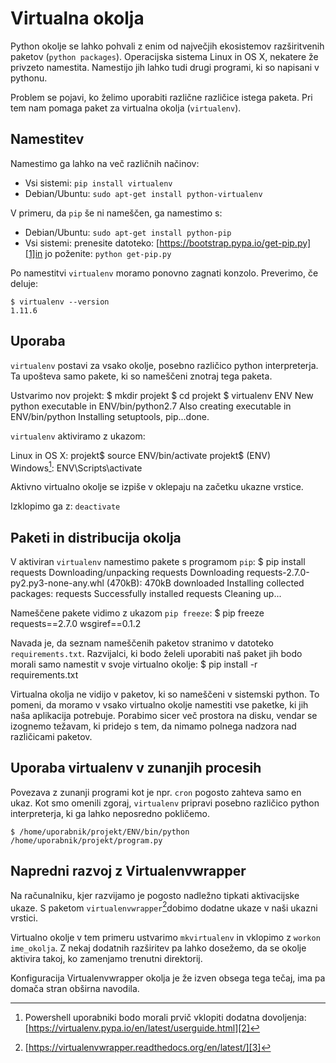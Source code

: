 
# Virtualna okolja
Python okolje se lahko pohvali z enim od največjih ekosistemov razširitvenih paketov (`python packages`). Operacijska sistema Linux in OS X, nekatere že privzeto namestita. Namestijo jih lahko tudi drugi programi, ki so napisani v pythonu.

Problem se pojavi, ko želimo uporabiti različne različice istega paketa. Pri tem nam pomaga paket za virtualna okolja (`virtualenv`).

## Namestitev

Namestimo ga lahko na več različnih načinov:
* Vsi sistemi: `pip install virtualenv`
* Debian/Ubuntu: `sudo apt-get install python-virtualenv`

V primeru, da `pip` še ni nameščen, ga namestimo s:
 * Debian/Ubuntu: `sudo apt-get install python-pip`
* Vsi sistemi: prenesite datoteko: [https://bootstrap.pypa.io/get-pip.py][1]in jo poženite: `python get-pip.py`

Po namestitvi `virtualenv` moramo ponovno zagnati konzolo. Preverimo, če deluje:

	$ virtualenv --version
	1.11.6

## Uporaba

`virtualenv` postavi za vsako okolje, posebno različico python interpreterja. Ta upošteva samo pakete, ki so nameščeni znotraj tega paketa.

Ustvarimo nov projekt:
	$ mkdir projekt
	$ cd projekt
	$ virtualenv ENV
	New python executable in ENV/bin/python2.7
	Also creating executable in ENV/bin/python
	Installing setuptools, pip...done.

`virtualenv` aktiviramo z ukazom:

Linux in OS X:
	projekt$  source ENV/bin/activate
	projekt$ (ENV)    
Windows[^1]:
	ENV\Scripts\activate

Aktivno virtualno okolje se izpiše v oklepaju na začetku ukazne vrstice.

Izklopimo ga z: `deactivate`

## Paketi in distribucija okolja

V aktiviran `virtualenv` namestimo pakete s programom `pip`:
	$ pip install requests
	Downloading/unpacking requests
	  Downloading requests-2.7.0-py2.py3-none-any.whl (470kB): 470kB downloaded
	Installing collected packages: requests
	Successfully installed requests
	Cleaning up...
 

Nameščene pakete vidimo z ukazom `pip freeze`:
	$ pip freeze
	requests==2.7.0
	wsgiref==0.1.2

Navada je, da seznam nameščenih paketov stranimo v datoteko `requirements.txt`. Razvijalci, ki bodo želeli uporabiti naš paket jih bodo morali samo namestit v svoje virtualno okolje:
	$ pip install -r requirements.txt

Virtualna okolja ne vidijo v paketov, ki so nameščeni v sistemski python. To pomeni, da moramo v vsako virtualno okolje namestiti vse paketke, ki jih naša aplikacija potrebuje. Porabimo sicer več prostora na disku, vendar se izognemo težavam, ki pridejo s tem, da nimamo polnega nadzora nad različicami paketov.

## Uporaba virtualenv v zunanjih procesih

Povezava z zunanji programi kot je npr. `cron` pogosto zahteva samo en ukaz. Kot smo omenili zgoraj, `virtualenv` pripravi posebno različico python interpreterja, ki ga lahko neposredno pokličemo.

	$ /home/uporabnik/projekt/ENV/bin/python /home/uporabnik/projekt/program.py

## Napredni razvoj z Virtualenvwrapper

Na računalniku, kjer razvijamo je pogosto nadležno tipkati aktivacijske ukaze. S paketom `virtualenvwrapper`[^2]dobimo dodatne ukaze v naši ukazni vrstici.

Virtualno okolje v tem primeru ustvarimo `mkvirtualenv` in vklopimo z `workon ime_okolja`. Z nekaj dodatnih razširitev pa lahko dosežemo, da se okolje aktivira takoj, ko zamenjamo trenutni direktorij.

Konfiguracija Virtualenvwrapper okolja je že izven obsega tega tečaj, ima pa domača stran obširna navodila.

[^1]:	Powershell uporabniki bodo morali prvič vklopiti dodatna dovoljenja: [https://virtualenv.pypa.io/en/latest/userguide.html][2]

[^2]:	[https://virtualenvwrapper.readthedocs.org/en/latest/][3]

[1]:	https://bootstrap.pypa.io/get-pip.py
[2]:	https://virtualenv.pypa.io/en/latest/userguide.html
[3]:	https://virtualenvwrapper.readthedocs.org/en/latest/